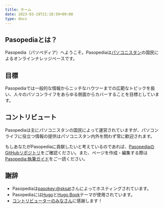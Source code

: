```yaml
---
title: ホーム
date: 2023-03-19T21:18:59+09:00
type: docs
---
```


## Pasopediaとは？
Pasopedia（パソペディア）へようこそ。Pasopediaは[パソコニスタン](https://pasokon.site/)の国民によるオンラインナレッジベースです。

## 目標
Pasopediaでは一般的な情報からニッチなハウツーまでの広範なトピックを扱い、人々のパソコンライフをあらゆる側面からカバーすることを目標としています。

## コントリビュート
Pasopediaは主にパソコニスタンの国民によって運営されていますが、パソコンライフに役立つ情報の提供はパソコニスタン内外を問わず常に歓迎されます。

もしあなたがPasopediaに貢献したいと考えているのであれば、[PasopediaのGitHubリポジトリ](https://github.com/pasokonistan/pasopedia)をご確認ください。また、ページを作成・編集する際は[Pasopedia:執筆ガイド](/docs/執筆ガイド/)をご一読ください。

## 謝辞
- Pasopediaは[pasokey:@sksat](https://pasokey.net/@sksat)さんによってホスティングされています。
- Pasopediaには[Hugo](https://gohugo.io)と[Hugo Book](https://github.com/alex-shpak/hugo-book)テーマが使用されています。
- [コントリビューターのみなさん](https://github.com/pasokonistan/pasopedia/graphs/contributors)に感謝します！